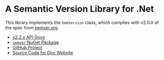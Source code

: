 # A Semantic Version Library for .Net

This library implements the `SemVersion` class, which complies with v2.0.0 of the spec from [semver.org](http://semver.org).

* [v2.2.x API Docs](v2.2.x/index.md)
* [`semver` NuGet Package](https://www.nuget.org/packages/semver)
* [GitHub Project](https://github.com/maxhauser/semver)
* [Source Code for Doc Website](https://github.com/WalkerCodeRanger/semver-docs)
